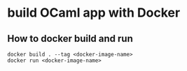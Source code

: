 # build OCaml app with Docker


## How to docker build and run

```
docker build . --tag <docker-image-name>
docker run <docker-image-name>
```
